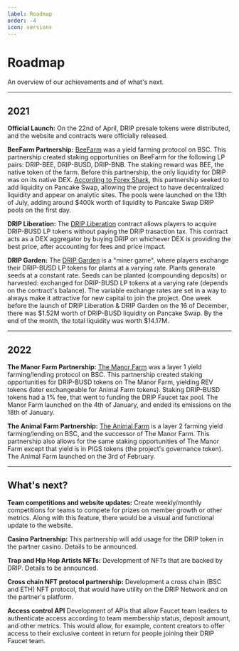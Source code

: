 ```yaml
---
label: Roadmap
order: -4
icon: versions
---
```


# Roadmap
An overview of our achievements and of what's next.

---

## 2021
**Official Launch:**
On the 22nd of April, DRIP presale tokens were distributed, and the website and contracts were officially released.

**BeeFarm Partnership:**
[ BeeFarm](https://app.beefarm.finance) was a yield farming protocol on BSC. This partnership created staking opportunities on BeeFarm for the following LP pairs: DRIP-BEE, DRIP-BUSD, DRIP-BNB. The staking reward was BEE, the native token of the farm.
Before this partnership, the only liquidity for DRIP was on its native DEX. [According to Forex Shark](https://web.archive.org/web/20210629160630/https://forexshark.medium.com/history-in-the-making-2fbb4b3c44d1), this partnership seeked to add liquidity on Pancake Swap, allowing the project to have decentralized liquidity and appear on analytic sites.
The pools were launched on the 13th of July, adding around $400k worth of liquidity to Pancake Swap DRIP pools on the first day.

**DRIP Liberation:**
The [DRIP Liberation](https://themanor.farm/dripliberation) contract allows players to acquire DRIP-BUSD LP tokens without paying the DRIP trasaction tax. This contract acts as a DEX aggregator by buying DRIP on whichever DEX is providing the best price, after accounting for fees and price impact.

**DRIP Garden:**
The [DRIP Garden](https://themanor.farm/garden) is a "miner game", where players exchange their DRIP-BUSD LP tokens for plants at a varying rate. Plants generate seeds at a constant rate. Seeds can be planted (compounding deposits) or harvested: exchanged for DRIP-BUSD LP tokens at a varying rate (depends on the contract's balance). The variable exchange rates are set in a way to always make it attractive for new capital to join the project.
One week before the launch of DRIP Liberation & DRIP Garden on the 16 of December, there was $1.52M worth of DRIP-BUSD liquidity on Pancake Swap. By the end of the month, the total liquidity was worth $14.17M.

---
## 2022

**The Manor Farm Partnership:**
[ The Manor Farm](https://themanor.farm) was a layer 1 yield farming/lending protocol on BSC. This partnership created staking opportunities for DRIP-BUSD tokens on The Manor Farm, yielding REV tokens (later exchangeable for Animal Farm tokens). Staking DRIP-BUSD tokens had a 1% fee, that went to funding the DRIP Faucet tax pool. The Manor Farm launched on the 4th of January, and ended its emissions on the 18th of January.

**The Animal Farm Partnership:**
[ The Animal Farm](https://theanimal.farm) is a layer 2 farming yield farming/lending on BSC, and the successor of The Manor Farm. This partnership also allows for the same staking opportunities of The Manor Farm except that yield is in PIGS tokens (the project's governance token). The Animal Farm launched on the 3rd of February.


---
## What's next?
**Team competitions and website updates:**
Create weekly/monthly competitions for teams to compete for prizes on member growth or other metrics. Along with this feature, there would be a visual and functional update to the website.

**Casino Partnership:**
This partnership will add usage for the DRIP token in the partner casino. Details to be announced.

**Trap and Hip Hop Artists NFTs:**
Development of NFTs that are backed by DRIP. Details to be announced.

**Cross chain NFT protocol partnership:**
Development a cross chain (BSC and ETH) NFT protocol, that would have utility on the DRIP Network and on the partner's platform.

**Access control API**
Development of APIs that allow Faucet team leaders to authenticate access according to team membership status, deposit amount, and other metrics. This would allow, for example, content creators to offer access to their exclusive content in return for people joining their DRIP Faucet team. 